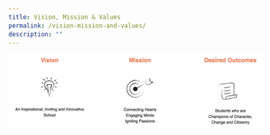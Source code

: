 ```yaml
---
title: Vision, Mission & Values
permalink: /vision-mission-and-values/
description: ""
---
```

![Vision, Mission & Values](/images/Vision%20Mission%20Values.jpg)
